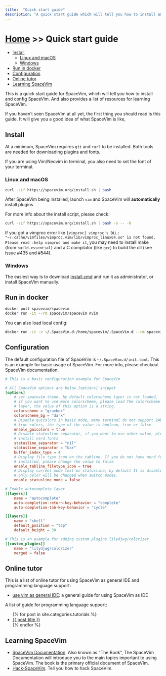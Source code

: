 ```yaml
---
title:  "Quick start guide"
description: "A quick start guide which will tell you how to install and config SpaceVim, also provides a list of resources for learning SpaceVim."
---
```


# [Home](../) >> Quick start guide

<!-- vim-markdown-toc GFM -->

- [Install](#install)
  - [Linux and macOS](#linux-and-macos)
  - [Windows](#windows)
- [Run in docker](#run-in-docker)
- [Configuration](#configuration)
- [Online tutor](#online-tutor)
- [Learning SpaceVim](#learning-spacevim)

<!-- vim-markdown-toc -->

This is a quick start guide for SpaceVim, which will tell you how to install and config SpaceVim.
And also provides a list of resources for learning SpaceVim.

If you haven’t seen SpaceVim at all yet, the first thing you should read is this guide.
It will give you a good idea of what SpaceVim is like,

## Install

At a minimum, SpaceVim requires `git` and `curl` to be installed. Both tools
are needed for downloading plugins and fonts.

If you are using Vim/Neovim in terminal, you also need to set the font of your terminal.

### Linux and macOS

```bash
curl -sLf https://spacevim.org/install.sh | bash
```

After SpaceVim being installed, launch `vim` and SpaceVim will **automatically** install plugins.

For more info about the install script, please check:

```bash
curl -sLf https://spacevim.org/install.sh | bash -s -- -h
```

If you got a vimproc error like `[vimproc] vimproc's DLL: "~/.cache/vimfiles/vimproc.vim/lib/vimproc_linux64.so" is not found.  Please read :help vimproc and make it`, you may need to install make (from `build-essential)` and a C compilator (like `gcc`) to build the dll (see issue [#435](https://github.com/SpaceVim/SpaceVim/issues/435) and [#544](https://github.com/SpaceVim/SpaceVim/issues/544)).

### Windows

The easiest way is to download [install.cmd](https://spacevim.org/install.cmd) and run it as administrator, or install SpaceVim manually.

## Run in docker

```sh
docker pull spacevim/spacevim
docker run -it --rm spacevim/spacevim nvim
```

You can also load local config:

```sh
docker run -it -v ~/.SpaceVim.d:/home/spacevim/.SpaceVim.d --rm spacevim/spacevim nvim
```

## Configuration

The default configuration file of SpaceVim is `~/.SpaceVim.d/init.toml`. This is
an example for basic usage of SpaceVim. For more info, please checkout SpaceVim
documentation.

```toml
# This is a basic configuration example for SpaceVim

# All SpaceVim options are below [options] snippet
[options]
    # set spacevim theme. by default colorscheme layer is not loaded,
    # if you want to use more colorscheme, please load the colorscheme
    # layer, the value of this option is a string.
    colorscheme = "gruvbox"
    colorscheme_bg = "dark"
    # Disable guicolors in basic mode, many terminal do not support 24bit
    # true colors, the type of the value is boolean, true or false.
    enable_guicolors = true
    # Disable statusline separator, if you want to use other value, please
    # install nerd fonts
    statusline_separator = "nil"
    statusline_separator = "bar"
    buffer_index_type = 4
    # Display file type icon on the tabline, If you do not have nerd fonts
    # installed, please change the value to false
    enable_tabline_filetype_icon = true
    # Display current mode text on statusline, by default It is disabled,
    # only color will be changed when switch modes.
    enable_statusline_mode = false

# Enable autocomplete layer
[[layers]]
    name = "autocomplete"
    auto-completion-return-key-behavior = "complete"
    auto-completion-tab-key-behavior = "cycle"

[[layers]]
    name = "shell"
    default_position = "top"
    default_height = 30

# This is an example for adding custom plugins lilydjwg/colorizer
[[custom_plugins]]
    name = "lilydjwg/colorizer"
    merged = false
```

## Online tutor

This is a list of online tutor for using SpaceVim as general IDE and programming language support:

- [use vim as general IDE](../use-vim-as-ide/): a general guide for using SpaceVim as IDE

A list of guide for programming language support:


<ul>
    {% for post in site.categories.tutorials %}
            <li>
               <a href="{{ post.url }}">{{ post.title }}</a>
            </li>
    {% endfor %}
</ul>

## Learning SpaceVim

- [SpaceVim Documentation](../documentation). Also known as "The Book",
The SpaceVim Documentation will introduce you to the main topics important to using SpaceVim.
The book is the primary official document of SpaceVim.
- [Hack-SpaceVim](https://github.com/Gabirel/Hack-SpaceVim). Tell you how to hack SpaceVim.
